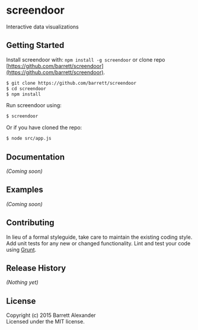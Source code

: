# screendoor

Interactive data visualizations

## Getting Started
Install screendoor with: `npm install -g screendoor` or clone repo [https://github.com/barrett/screendoor](https://github.com/barrett/screendoor).

```bash
$ git clone https://github.com/barrett/screendoor
$ cd screendoor
$ npm install
```

Run screendoor using:

```bash
$ screendoor
```

Or if you have cloned the repo:

```bash
$ node src/app.js
```

## Documentation
_(Coming soon)_

## Examples
_(Coming soon)_

## Contributing
In lieu of a formal styleguide, take care to maintain the existing coding style. Add unit tests for any new or changed functionality. Lint and test your code using [Grunt](http://gruntjs.com/).

## Release History
_(Nothing yet)_

## License
Copyright (c) 2015 Barrett Alexander  
Licensed under the MIT license.
